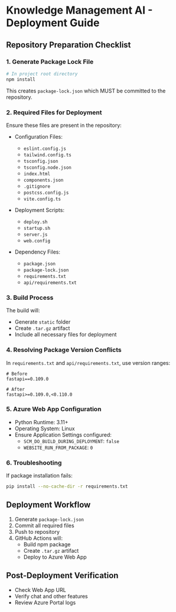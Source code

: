 
# Knowledge Management AI - Deployment Guide

## Repository Preparation Checklist

### 1. Generate Package Lock File
```bash
# In project root directory
npm install
```
This creates `package-lock.json` which MUST be committed to the repository.

### 2. Required Files for Deployment
Ensure these files are present in the repository:
- Configuration Files:
  - `eslint.config.js`
  - `tailwind.config.ts`
  - `tsconfig.json`
  - `tsconfig.node.json`
  - `index.html`
  - `components.json`
  - `.gitignore`
  - `postcss.config.js`
  - `vite.config.ts`

- Deployment Scripts:
  - `deploy.sh`
  - `startup.sh`
  - `server.js`
  - `web.config`

- Dependency Files:
  - `package.json`
  - `package-lock.json`
  - `requirements.txt`
  - `api/requirements.txt`

### 3. Build Process
The build will:
- Generate `static` folder
- Create `.tar.gz` artifact
- Include all necessary files for deployment

### 4. Resolving Package Version Conflicts
In `requirements.txt` and `api/requirements.txt`, use version ranges:
```
# Before
fastapi==0.109.0

# After
fastapi>=0.109.0,<0.110.0
```

### 5. Azure Web App Configuration
- Python Runtime: 3.11+
- Operating System: Linux
- Ensure Application Settings configured:
  - `SCM_DO_BUILD_DURING_DEPLOYMENT`: `false`
  - `WEBSITE_RUN_FROM_PACKAGE`: `0`

### 6. Troubleshooting
If package installation fails:
```bash
pip install --no-cache-dir -r requirements.txt
```

## Deployment Workflow
1. Generate `package-lock.json`
2. Commit all required files
3. Push to repository
4. GitHub Actions will:
   - Build npm package
   - Create `.tar.gz` artifact
   - Deploy to Azure Web App

## Post-Deployment Verification
- Check Web App URL
- Verify chat and other features
- Review Azure Portal logs
